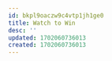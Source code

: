 ```yaml
---
id: bkpl9oaczw9c4vtp1jh1ge0
title: Watch to Win
desc: ''
updated: 1702060736013
created: 1702060736013
---
```

